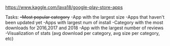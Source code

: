 https://www.kaggle.com/lava18/google-play-store-apps

Tasks:
~~-Most popular category~~
-App with the largest size
-Apps that haven't been updated yet
-Apps with largest num of install
-Category with the most downloads for 2016,2017 and 2018
-App with the largest number of reviews
-Visualization of stats (avg download per category, avg size per category, etc)

